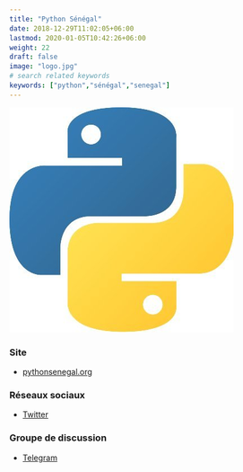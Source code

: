 ```yaml
---
title: "Python Sénégal"
date: 2018-12-29T11:02:05+06:00
lastmod: 2020-01-05T10:42:26+06:00
weight: 22
draft: false
image: "logo.jpg"
# search related keywords
keywords: ["python","sénégal","senegal"]
---
```


![Logo](logo.jpg "logo")

### Site

- [pythonsenegal.org](https://pythonsenegal.org/)

### Réseaux sociaux

- [Twitter](https://twitter.com/PythonSenegal)

### Groupe de discussion

- [Telegram](https://t.me/joinchat/HVeD7xfBGTz9llSpfXqA3g)